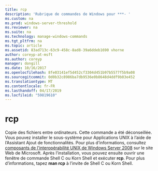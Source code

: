 ```yaml
---
title: rcp
description: 'Rubrique de commandes de Windows pour ***- '
ms.custom: na
ms.prod: windows-server-threshold
ms.reviewer: na
ms.suite: na
ms.technology: manage-windows-commands
ms.tgt_pltfrm: na
ms.topic: article
ms.assetid: 83ad713c-63c9-458c-8ad8-39a6ddeb1690 vhorne
author: coreyp-at-msft
ms.author: coreyp
manager: dongill
ms.date: 10/16/2017
ms.openlocfilehash: 8fe03141ef5d452cf3304d451b97b5577f5b9a08
ms.sourcegitcommit: 0d0b32c8986ba7db9536e0b8648d4ddf9b03e452
ms.translationtype: MT
ms.contentlocale: fr-FR
ms.lasthandoff: 04/17/2019
ms.locfileid: "59819610"
---
```

# <a name="rcp"></a>rcp



Copie des fichiers entre ordinateurs. Cette commande a été déconseillée. Vous pouvez installer le sous-système pour Applications UNIX à l’aide de l’Assistant Ajout de fonctionnalités. Pour plus d’informations, consultez [composants de l’interopérabilité UNIX de Windows Server 2008](https://go.microsoft.com/fwlink/?LinkId=191835) sur le site Web de Microsoft. Après l’installation, vous pouvez ensuite ouvrir une fenêtre de commande Shell C ou Korn Shell et exécuter **rcp**. Pour plus d’informations, tapez **man rcp** à l’invite de Shell C ou Korn Shell.